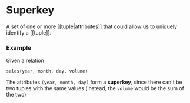 # Superkey
A set of one or more [[tuple|attributes]] that could allow us to uniquely identify a [[tuple]]. 

### Example
Given a relation
```
sales(year, month, day, volume)
```

The attributes `(year, month, day)` form a **superkey**, since there can't be two tuples with the same values (instead, the `volume` would be the sum of the two)
